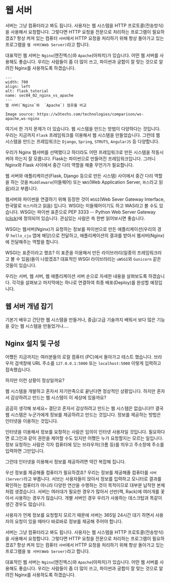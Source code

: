 # 웹 서버

서버는 그냥 컴퓨터라고 봐도 됩니다. 사용자는 웹 시스템을 HTTP 프로토콜(전송방식)을 사용해서 요청합니다. 그렇다면 HTTP 요청을 전문으로 처리하는 프로그램이 필요하겠죠? 항상 켜져 있는 컴퓨터 `서버`에서 HTTP 요청을 처리하기 위해 항상 돌아가고 있는 프로그램을 `웹 서버(Web Server)`라고 합니다.

대표적인 웹 서버는 `Nginx`(엔진엑스)와 `Apache`(아파치)가 있습니다. 어떤 웹 서버를 사용해도 좋습니다. 우리는 사람들이 좀 더 많이 쓰고, 파이썬과 궁합이 잘 맞는 것으로 알려진 Nginx를 사용하도록 하겠습니다.

```{figure} ../../imgs/Section04_system_deploy/sec04_02_nginx_vs_apache.png
---
width: 700
align: left
alt: flask_tutorial
name: sec04_02_nginx_vs_apache
---
웹 서버(`Nginx`와  `Apache`) 점유율 비교

Image source: https://w3techs.com/technologies/comparison/ws-apache,ws-nginx
```

여기서 한 가지 문제가 더 있습니다. 웹 시스템을 만드는 방법이 다양하다는 것입니다.
우리는 지금까지 `Flask` 프레임워크를 이용해서 웹 시스템을 만들었습니다.
그런데 웹 시스템을 만드는 프레임워크는 `Django`, `Spring`, `STRUTS`, `AngularJS` 등 다양합니다. 

우리가 Nginx 웹서버를 선택했다고 하더라도 어떤 프레임워크로 만든 시스템을 작동시켜야 하는지 잘 모릅니다. Flask는 파이썬으로 만들어진 프레임워크입니다. 그러니 Nginx와 Flask 사이에서 중간 다리 역할을 해줄 무언가가 필요합니다. 

웹 서버와 애플리케이션(Flask, Django 등으로 만든 시스템) 사이에서 중간 다리 역할을 하는 것을  `Middleware`(미들웨어) 또는 `WAS`(Web Application Server, `와스`라고 읽음)라고 부릅니다.

웹서버와 파이썬을 연결하기 위해 등장한 것이 `WSGI`(Web Sever Gateway Interface, 한국말로 `위스키`라고 읽음) 입니다. 
WSGI는 미들웨어이기도 하고 WAS라고 볼 수도 있습니다.
 WSGI는 파이썬 표준으로 PEP 3333 -- Python Web Server Gateway ([click](https://www.python.org/dev/peps/pep-3333/))에 정의되어 있습니다. 관심있는 사람은 쓱 한번 읽어보시면 좋습니다. 

WSGI는 웹서버(Nginx)가 요청하는 정보를 파이썬으로 만든 애플리케이션(우리의 경우 `hello_cju` 앱에 해당)으로 전달하고, 애플리케이션의 결과를 받아서 웹서버(Nginx)에 전달해주는 역할을 합니다.

WSGI는 표준이라고 했죠? 
이 표준을 이용해서 만든 라이브러리(일종의 프레임워크라고 볼 수 있음)들이 나왔겠죠?
대표적인 WSGI 라이브러리는 `uWSGI`와 `Gunicorn` 같은 것들이 있습니다.

우리는 서버, 웹 서버, 웹 애플리케이션 서버 순으로 자세한 내용을 살펴보도록 하겠습니다.
각각을 살펴보고 마지막에는 하나로 연결하여 최종 배포(Deploy)를 완성할 예정입니다.




## 웹 서버 개념 잡기
기본기 [](../Section03_building_fundamentals/sec03_ch00_intro_fundamentals.md) 배우고 간단한 웹 시스템을 만들거나, 중급/고급 기술까지 배워서 보다 많은 기능을 갖는 웹 시스템을 만들었거나....

## Nginx 설치 및 구성

어쨌든 지금까지는 여러분들의 로컬 컴퓨터 (PC)에서 돌아가고 테스트 했습니다.
브라우저 검색창에 URL 주소를 `127.0.0.1:5000` 또는 `localhost:5000` 이렇게 입력하고 접속했습니다.

하지만 이런 상황이 정상일까요?

웹 시스템을 개발하고 혼자서 자기만족으로 끝난다면 정상적인 상황입니다.
하지만 혼자서 감상하려고 만드는 웹 시스템이 이 세상에 있을까요? 

곰곰히 생각해 보세요~
결단코 혼자서 감상하려고 만드는 웹 시스템은 없습니다!!!
결국 웹 시스템은 누군가에게 정보를 제공하려고 만드는 것입니다.
정보를 제공하는 방법은 인터넷을 이용하는 것입니다.

인터넷을 이용해서 정보를 요청하는 사람은 임의이 인터넷 사용자일 것입니다.
필요하다면 로그인과 같이 권한을 제어할 수도 있지만 어쨌든 누가 요청할지는 모르는 일입니다.
정보 요청하는 사람은 각자 컴퓨터에 있는 브라우저(크롬 등)를 띄우고 주소창에 주소를 입력하면 그만입니다.

그런데 인터넷을 이용해서 정보를 제공하려면 약간 복잡해 집니다.

우선 정보를 제공해줄 컴퓨터가 필요하겠죠? 우리는 정보를 제공해줄 컴퓨터를 `서버(Server)`라고 부릅니다. 서브는 사용자들이 앉아서 정보를 입력하고 모니터로 결과를 확인하는 컴퓨터가 아니라 다양한 연산을 수행하는 것이 목적이므로 대부분 납작한 본체처럼 생겼습니다. 서버는 여러대가 필요한 경우가 많아서 선반(랙, Rack)에 여러개를 꽃아서 사용하는 경우가 많습니다. 개별 서버인 경우 우리가 사용하는 데스크탑과 똑같이 생긴 경우도 많습니다.

사용자가 언제 정보를 요청할지 모르기 때문에 서버는 365일 24시간 대기 하면서 사용자의 요청이 있을 때마다 바로바로 정보를 제공해 주어야 합니다.

서버는 그냥 컴퓨터라고 봐도 됩니다. 사용자는 웹 시스템을 HTTP 프로토콜(전송방식)을 사용해서 요청합니다. 그렇다면 HTTP 요청을 전문으로 처리하는 프로그램이 필요하겠죠? 항상 켜져 있는 컴퓨터 `서버`에서 HTTP 요청을 처리하기 위해 항상 돌아가고 있는 프로그램을 `웹 서버(Web Server)`라고 합니다.

대표적인 웹 서버는 `Nginx`(엔진엑스)와 `Apache`(아파치)가 있습니다. 어떤 웹 서버를 사용해도 좋습니다. 우리는 사람들이 좀 더 많이 쓰고, 파이썬과 궁합이 잘 맞는 것으로 알려진 Nginx를 사용하도록 하겠습니다.



